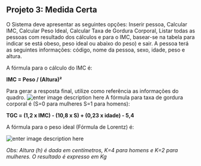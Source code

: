 ## Projeto 3: Medida Certa

O Sistema deve apresentar as seguintes opções: Inserir pessoa, Calcular IMC, Calcular Peso Ideal, Calcular Taxa de Gordura Corporal, Listar todas as pessoas com resultado dos cálculos e para o IMC, basear-se na tabela para indicar se está obeso, peso ideal ou abaixo do peso) e sair. A pessoa terá as seguintes informações: código, nome da pessoa, sexo, idade, peso e altura.

A fórmula para o cálculo do IMC é: 

**IMC = Peso / (Altura)²**
  
Para gerar a resposta final, utilize como referência as informações do quadro.
![enter image description here](https://i.imgur.com/ktZyX39.png)
A fórmula para taxa de gordura corporal é (S=0 para mulheres S=1 para homens): 

**TGC = (1,2 x IMC) - (10,8 x S) + (0,23 x idade) - 5,4** 

A fórmula para o peso ideal (Fórmula de Lorentz) é:


![enter image description here](https://i.imgur.com/FDHVszn.png)

*Obs: Altura (h) é dada em centímetros, K=4 para homens e K=2 para mulheres. O resultado é expresso em Kg*
